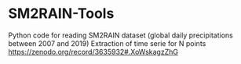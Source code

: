 # SM2RAIN-Tools
Python code for reading SM2RAIN dataset (global daily precipitations between 2007 and 2019)
Extraction of time serie for N points
https://zenodo.org/record/3635932#.XoWskagzZhG

